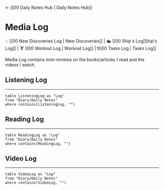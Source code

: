 <- [[00 Daily Notes Hub | Daily Notes Hub]]


# Media Log
💡 [[00 New Discoveries Log | New Discoveries]] | 🛳️ [[00 Ship's Log|Ship's Log]] | 🏋️ [[00 Workout Log | Workout Log]]  | ❗[[00 Tasks Log | Tasks Log]]

Media Log contains mini-reviews on the books/articles I read and the videos I watch.





## Listening Log
---
```dataview
table ListeningLog as "Log"
from "Diary/Daily Notes"
where contains(ListeningLog, "")
```

## Reading Log
---
```dataview
table ReadingLog as "Log"
from "Diary/Daily Notes"
where contains(ReadingLog, "")
```


## Video Log
---
```dataview
table VideoLog as "Log"
from "Diary/Daily Notes"
where contains(VideoLog, "")
```